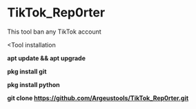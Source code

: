 # TikTok_Rep0rter
This tool ban any TikTok account

<Tool installation
 
**apt update && apt upgrade**

**pkg install git**

**pkg install python**

**git clone https://github.com/Argeustools/TikTok_Rep0rter.git**
